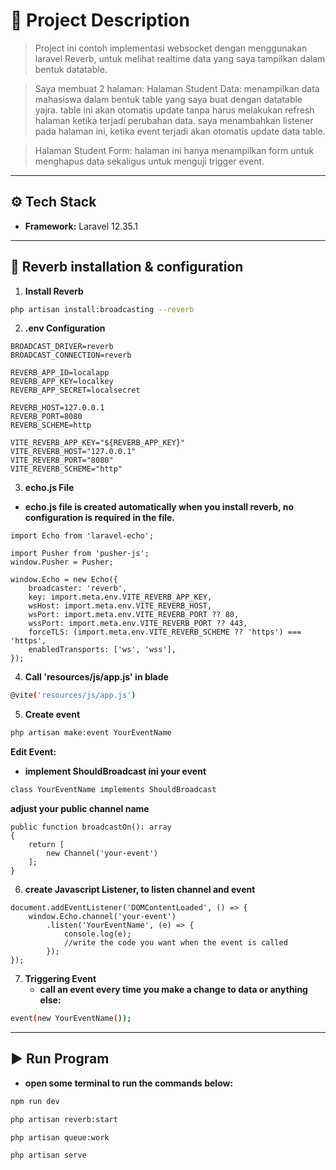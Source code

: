 # 🚀 Project Description

> Project ini contoh implementasi websocket dengan menggunakan laravel Reverb, untuk melihat realtime data yang saya tampilkan dalam bentuk datatable.

> Saya membuat 2 halaman:
> Halaman Student Data: menampilkan data mahasiswa dalam bentuk table yang saya buat dengan datatable yajra. table ini akan otomatis update tanpa harus melakukan refresh halaman ketika terjadi perubahan data. saya menambahkan listener pada halaman ini, ketika event terjadi akan otomatis update data table.

> Halaman Student Form: halaman ini hanya menampilkan form untuk menghapus data sekaligus untuk menguji trigger event.

---

## ⚙️ Tech Stack

-   **Framework:** Laravel 12.35.1

---

## 🧩 Reverb installation & configuration

1. **Install Reverb**

```bash
php artisan install:broadcasting --reverb
```

2. **.env Configuration**

```
BROADCAST_DRIVER=reverb
BROADCAST_CONNECTION=reverb

REVERB_APP_ID=localapp
REVERB_APP_KEY=localkey
REVERB_APP_SECRET=localsecret

REVERB_HOST=127.0.0.1
REVERB_PORT=8080
REVERB_SCHEME=http

VITE_REVERB_APP_KEY="${REVERB_APP_KEY}"
VITE_REVERB_HOST="127.0.0.1"
VITE_REVERB_PORT="8080"
VITE_REVERB_SCHEME="http"
```

3. **echo.js File**

-   **echo.js file is created automatically when you install reverb, no configuration is required in the file.**

```
import Echo from 'laravel-echo';

import Pusher from 'pusher-js';
window.Pusher = Pusher;

window.Echo = new Echo({
    broadcaster: 'reverb',
    key: import.meta.env.VITE_REVERB_APP_KEY,
    wsHost: import.meta.env.VITE_REVERB_HOST,
    wsPort: import.meta.env.VITE_REVERB_PORT ?? 80,
    wssPort: import.meta.env.VITE_REVERB_PORT ?? 443,
    forceTLS: (import.meta.env.VITE_REVERB_SCHEME ?? 'https') === 'https',
    enabledTransports: ['ws', 'wss'],
});
```

4. **Call 'resources/js/app.js' in blade**

```bash
@vite('resources/js/app.js')
```

5. **Create event**

```bash
php artisan make:event YourEventName
```

**Edit Event:**

-   **implement ShouldBroadcast ini your event**

```bash
class YourEventName implements ShouldBroadcast
```

**adjust your public channel name**

```
public function broadcastOn(): array
{
    return [
        new Channel('your-event')
    ];
}
```

6. **create Javascript Listener, to listen channel and event**

```
document.addEventListener('DOMContentLoaded', () => {
    window.Echo.channel('your-event')
        .listen('YourEventName', (e) => {
            console.log(e);
            //write the code you want when the event is called
        });
});
```

7. **Triggering Event**
    - **call an event every time you make a change to data or anything else:**

```bash
event(new YourEventName());
```

---

## ▶️ Run Program

-   **open some terminal to run the commands below:**

```bash
npm run dev
```

```bash
php artisan reverb:start
```

```bash
php artisan queue:work
```

```bash
php artisan serve
```
